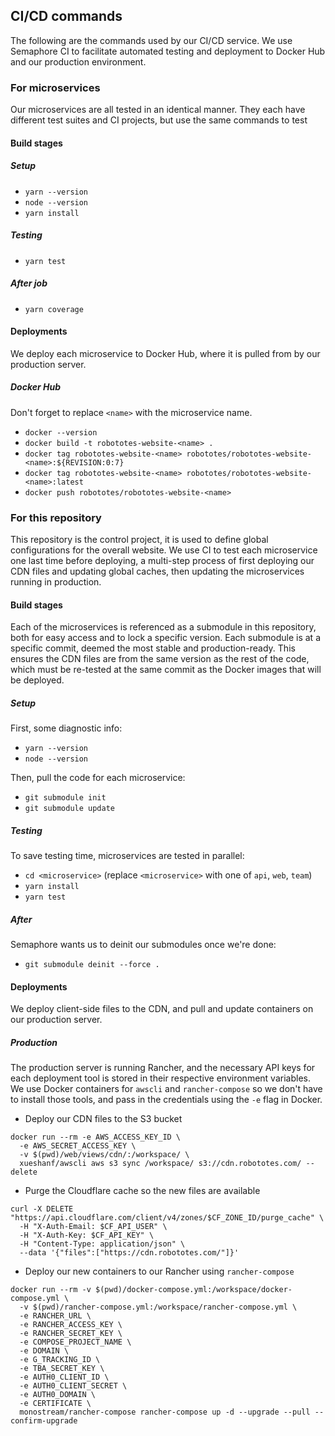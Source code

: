 ## CI/CD commands

The following are the commands used by our CI/CD service. We use Semaphore CI to facilitate automated testing and deployment to
Docker Hub and our production environment.

### For microservices

Our microservices are all tested in an identical manner. They each have different test suites and CI projects, but use the same
commands to test

#### Build stages

##### Setup

* `yarn --version`
* `node --version`
* `yarn install`

##### Testing

* `yarn test`

##### After job

* `yarn coverage`

#### Deployments

We deploy each microservice to Docker Hub, where it is pulled from by our production server.

##### Docker Hub

Don't forget to replace `<name>` with the microservice name.

* `docker --version`
* `docker build -t robototes-website-<name> .`
* `docker tag robototes-website-<name> robototes/robototes-website-<name>:${REVISION:0:7}`
* `docker tag robototes-website-<name> robototes/robototes-website-<name>:latest`
* `docker push robototes/robototes-website-<name>`

### For this repository

This repository is the control project, it is used to define global configurations for the overall website. We use CI to test each microservice one last time
before deploying, a multi-step process of first deploying our CDN files and updating global caches, then updating the microservices running in production.

#### Build stages

Each of the microservices is referenced as a submodule in this repository, both for easy access and to lock a specific version. Each submodule is at a specific
commit, deemed the most stable and production-ready. This ensures the CDN files are from the same version as the rest of the code, which must be re-tested at
the same commit as the Docker images that will be deployed.

##### Setup

First, some diagnostic info:

* `yarn --version`
* `node --version`

Then, pull the code for each microservice:

* `git submodule init`
* `git submodule update`

##### Testing

To save testing time, microservices are tested in parallel:

* `cd <microservice>` (replace `<microservice>` with one of `api`, `web`, `team`)
* `yarn install`
* `yarn test`

##### After

Semaphore wants us to deinit our submodules once we're done:

* `git submodule deinit --force .`

#### Deployments

We deploy client-side files to the CDN, and pull and update containers on our production server.

##### Production

The production server is running Rancher, and the necessary API keys for each deployment tool is stored in their respective environment variables. We use
Docker containers for `awscli` and `rancher-compose` so we don't have to install those tools, and pass in the credentials using the `-e` flag in Docker.

* Deploy our CDN files to the S3 bucket
```
docker run --rm -e AWS_ACCESS_KEY_ID \
  -e AWS_SECRET_ACCESS_KEY \
  -v $(pwd)/web/views/cdn/:/workspace/ \
  xueshanf/awscli aws s3 sync /workspace/ s3://cdn.robototes.com/ --delete
```
* Purge the Cloudflare cache so the new files are available
```
curl -X DELETE "https://api.cloudflare.com/client/v4/zones/$CF_ZONE_ID/purge_cache" \
  -H "X-Auth-Email: $CF_API_USER" \
  -H "X-Auth-Key: $CF_API_KEY" \
  -H "Content-Type: application/json" \
  --data '{"files":["https://cdn.robototes.com/"]}'
```
* Deploy our new containers to our Rancher using `rancher-compose`
```
docker run --rm -v $(pwd)/docker-compose.yml:/workspace/docker-compose.yml \
  -v $(pwd)/rancher-compose.yml:/workspace/rancher-compose.yml \
  -e RANCHER_URL \
  -e RANCHER_ACCESS_KEY \
  -e RANCHER_SECRET_KEY \
  -e COMPOSE_PROJECT_NAME \
  -e DOMAIN \
  -e G_TRACKING_ID \
  -e TBA_SECRET_KEY \
  -e AUTH0_CLIENT_ID \
  -e AUTH0_CLIENT_SECRET \
  -e AUTH0_DOMAIN \
  -e CERTIFICATE \
  monostream/rancher-compose rancher-compose up -d --upgrade --pull --confirm-upgrade
```
